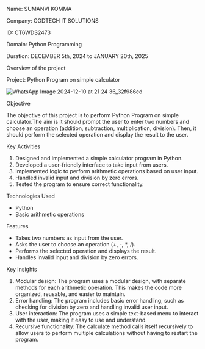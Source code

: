 Name: SUMANVI KOMMA

Company: CODTECH IT SOLUTIONS

ID: CT6WDS2473

Domain: Python Programming

Duration: DECEMBER 5th, 2024 to JANUARY 20th, 2025





Overview of the project

Project: Python Program on simple calculator

![WhatsApp Image 2024-12-10 at 21 24 36_32f986cd](https://github.com/user-attachments/assets/bfd46957-38fe-435e-be10-12e091ff5403)


Objective

The objective of this project is to perform Python Program on simple calculator.The aim is it should prompt the user to
enter two numbers and choose an operation (addition, subtraction, multiplication,
division). Then, it should perform the selected operation and display the result to the
user.

Key Activities

1. Designed and implemented a simple calculator program in Python.
2. Developed a user-friendly interface to take input from users.
3. Implemented logic to perform arithmetic operations based on user input.
4. Handled invalid input and division by zero errors.
5. Tested the program to ensure correct functionality.

Technologies Used

- Python 
- Basic arithmetic operations

Features

- Takes two numbers as input from the user.
- Asks the user to choose an operation (+, -, *, /).
- Performs the selected operation and displays the result.
- Handles invalid input and division by zero errors.

 Key Insights

1. Modular design: The program uses a modular design, with separate methods for each arithmetic operation. This makes the code more organized, reusable, and easier to maintain.
2. Error handling: The program includes basic error handling, such as checking for division by zero and handling invalid user input.
3. User interaction: The program uses a simple text-based menu to interact with the user, making it easy to use and understand.
4. Recursive functionality: The calculate method calls itself recursively to allow users to perform multiple calculations without having to restart the program.


